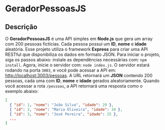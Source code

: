 # GeradorPessoasJS
## Descrição
O **GeradorPessoasJS** é uma API simples em **Node.js** que gera um array com 200 pessoas fictícias. Cada pessoa possui um **ID**, **nome** e **idade** aleatória. Esse projeto utiliza o framework **Express** para criar uma API RESTful que disponibiliza os dados em formato JSON. Para iniciar o projeto, siga os passos abaixo: instale as dependências necessárias com: `npm install`. Agora, inicie o servidor com: `node index.js`. O servidor estará rodando na porta `3003`, e você pode acessar a API em: [http://localhost:3003/pessoas](http://localhost:3003/pessoas). A URL retornará um **JSON** contendo 200 pessoas, cada uma com **ID**, **nome** e **idade** gerados aleatoriamente. Quando você acessar a rota `/pessoas`, a API retornará uma resposta como o exemplo abaixo: 
```json
[
  { "id": 1, "nome": "João Silva", "idade": 29 },
  { "id": 2, "nome": "Maria Oliveira", "idade": 34 },
  { "id": 3, "nome": "José Pereira", "idade": 25 },
  ...
]
